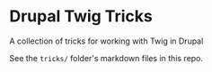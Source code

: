 # Drupal Twig Tricks

A collection of tricks for working with Twig in Drupal

See the `tricks/` folder's markdown files in this repo.

